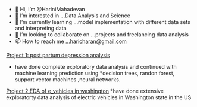 - 👋 Hi, I’m @HariniMahadevan
- 👀 I’m interested in ...Data Analysis and Science 
- 🌱 I’m currently learning ...model implementation with different data sets and interpreting data
- 💞️ I’m looking to collaborate on ...projects and freelancing data analysis
- 📫 How to reach me ...haricharan@gmail.com


[Project 1: post partum depression analysis](https://www.kaggle.com/code/harinimahadevan/post-partum-depression-analysis)
* have done complete exploratory data analysis and continued with machine learning prediction using
*decision trees, randon forest, support vector machines ,neural networks.


[Project 2:EDA of e_vehicles in washington](https://github.com/HariniMahadevan/Harini_My_projects/blob/main/eda-of-e-vehicles-in-washington-dc%20(1).ipynb)
*have done extensive exploratorty data analysis of electric vehicles in Washington state in the US


<!---
HariniMahadevan/HariniMahadevan is a ✨ special ✨ repository because its `README.md` (this file) appears on your GitHub profile.
You can click the Preview link to take a look at your changes.
--->
